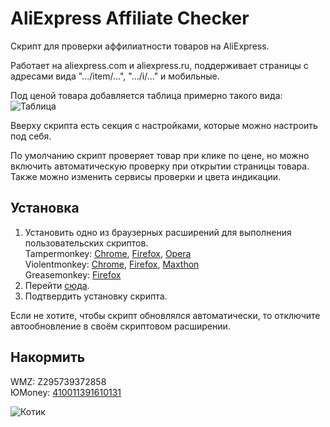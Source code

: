 # AliExpress Affiliate Checker
Скрипт для проверки аффилиатности товаров на AliExpress.

Работает на aliexpress.com и aliexpress.ru, поддерживает страницы с адресами вида ".../item/...", ".../i/..." и мобильные.

Под ценой товара добавляется таблица примерно такого вида:  
![Таблица](img/table.png)

Вверху скрипта есть секция с настройками, которые можно настроить под себя.

По умолчанию скрипт проверяет товар при клике по цене, но можно включить автоматическую проверку при открытии страницы товара. Также можно изменить сервисы проверки и цвета индикации.

## Установка
1. Установить одно из браузерных расширений для выполнения пользовательских скриптов.  
   Tampermonkey: [Chrome](https://chrome.google.com/webstore/detail/tampermonkey/dhdgffkkebhmkfjojejmpbldmpobfkfo?hl=ru), [Firefox](https://addons.mozilla.org/ru/firefox/addon/tampermonkey/), [Opera](https://addons.opera.com/ru/extensions/details/tampermonkey-beta/)  
   Violentmonkey: [Chrome](https://chrome.google.com/webstore/detail/violentmonkey/jinjaccalgkegednnccohejagnlnfdag?hl=ru), [Firefox](https://addons.mozilla.org/ru/firefox/addon/violentmonkey/), [Maxthon](https://extension.maxthon.com/detail/index.php?view_id=1680)  
   Greasemonkey: [Firefox](https://addons.mozilla.org/ru/firefox/addon/greasemonkey/)
2. Перейти [сюда](/../../raw/master/AliExpressAffiliateChecker.user.js).
3. Подтвердить установку скрипта.

Если не хотите, чтобы скрипт обновлялся автоматически, то отключите автообновление в своём скриптовом расширении.

## Накормить
WMZ: Z295739372858  
ЮMoney: [410011391610131](https://yoomoney.ru/to/410011391610131)  

![Котик](img/cat.png)